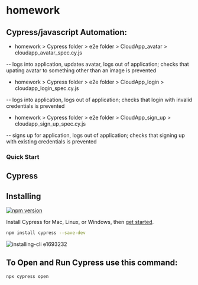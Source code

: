 # homework

## Cypress/javascript Automation:

- homework > Cypress folder > e2e folder > CloudApp_avatar > cloudapp_avatar_spec.cy.js

-- logs into application, updates avatar, logs out of application; checks that upating avatar to something other than an image is prevented

- homework > Cypress folder > e2e folder > CloudApp_login > cloudapp_login_spec.cy.js

-- logs into application, logs out of application; checks that login with invalid credentials is prevented

- homework > Cypress folder > e2e folder > CloudApp_sign_up > cloudapp_sign_up_spec.cy.js

-- signs up for application, logs out of application; checks that signing up with existing credentials is prevented

### Quick Start

## Cypress

## Installing

[![npm version](https://badge.fury.io/js/cypress.svg)](https://badge.fury.io/js/cypress)

Install Cypress for Mac, Linux, or Windows, then [get started](https://docs.cypress.io/guides/getting-started/installing-cypress.html).

```bash
npm install cypress --save-dev
```

![installing-cli e1693232](https://user-images.githubusercontent.com/1271364/31740846-7bf607f0-b420-11e7-855f-41c996040d31.gif)


## To Open and Run Cypress use this command:
```bash
npx cypress open
```
